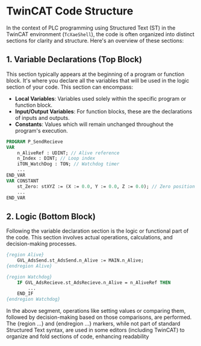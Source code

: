 # TwinCAT Code Structure

In the context of PLC programming using Structured Text (ST) in the TwinCAT environment (`TcXaeShell`), the code is often organized into distinct sections for clarity and structure. Here's an overview of these sections:

## 1. Variable Declarations (Top Block)

This section typically appears at the beginning of a program or function block. It's where you declare all the variables that will be used in the logic section of your code. This section can encompass:

- **Local Variables**: Variables used solely within the specific program or function block.
- **Input/Output Variables**: For function blocks, these are the declarations of inputs and outputs.
- **Constants**: Values which will remain unchanged throughout the program's execution.

```pascal
PROGRAM P_SendRecieve
VAR
    n_AliveRef : UDINT; // Alive reference
    n_Index : DINT; // Loop index
    iTON_WatchDog : TON; // Watchdog timer
    ...
END_VAR
VAR CONSTANT
    st_Zero: stXYZ := (X := 0.0, Y := 0.0, Z := 0.0); // Zero position constant
    ...
END_VAR
```

## 2. Logic (Bottom Block)

Following the variable declaration section is the logic or functional part of the code. This section involves actual operations, calculations, and decision-making processes.

```pascal
{region Alive}
    GVL_AdsSend.st_AdsSend.n_Alive := MAIN.n_Alive;
{endregion Alive}

{region Watchdog}
    IF GVL_AdsRecieve.st_AdsRecieve.n_Alive = n_AliveRef THEN
        ...
    END_IF
{endregion Watchdog}
```
In the above segment, operations like setting values or comparing them, followed by decision-making based on those comparisons, are performed. The {region ...} and {endregion ...} markers, while not part of standard Structured Text syntax, are used in some editors (including TwinCAT) to organize and fold sections of code, enhancing readability



